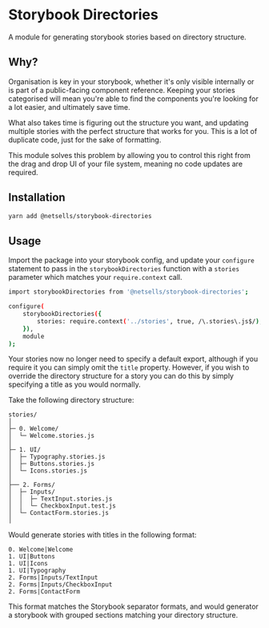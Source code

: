 # Storybook Directories

A module for generating storybook stories based on directory structure.

## Why?

Organisation is key in your storybook, whether it's only visible internally or is part of a public-facing component reference. Keeping your stories categorised will mean you're able to find the components you're looking for a lot easier, and ultimately save time.

What also takes time is figuring out the structure you want, and updating multiple stories with the perfect structure that works for you. This is a lot of duplicate code, just for the sake of formatting.

This module solves this problem by allowing you to control this right from the drag and drop UI of your file system, meaning no code updates are required.

## Installation

```sh
yarn add @netsells/storybook-directories
```

## Usage

Import the package into your storybook config, and update your `configure` statement to pass in the `storybookDirectories` function with a `stories` parameter which matches your `require.context` call.

```sh
import storybookDirectories from '@netsells/storybook-directories';

configure(
    storybookDirectories({
        stories: require.context('../stories', true, /\.stories\.js$/),
    }),
    module
);
```

Your stories now no longer need to specify a default export, although if you require it you can simply omit the `title` property. However, if you wish to override the directory structure for a story you can do this by simply specifying a title as you would normally.

Take the following directory structure:

```
stories/
│
├─ 0. Welcome/
│  └─ Welcome.stories.js
│
├─ 1. UI/
│  ├─ Typography.stories.js
│  ├─ Buttons.stories.js
│  └─ Icons.stories.js
│
├── 2. Forms/
│  ├─ Inputs/
│  │  ├─ TextInput.stories.js
│  │  └─ CheckboxInput.test.js
│  └─ ContactForm.stories.js
│
```

Would generate stories with titles in the following format:

```
0. Welcome|Welcome
1. UI|Buttons
1. UI|Icons
1. UI|Typography
2. Forms|Inputs/TextInput
2. Forms|Inputs/CheckboxInput
2. Forms|ContactForm
```

This format matches the Storybook separator formats, and would generator a storybook with grouped sections matching your directory structure.
